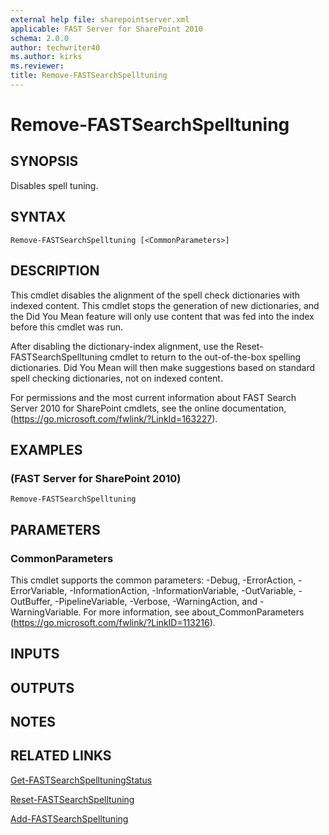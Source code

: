 ```yaml
---
external help file: sharepointserver.xml
applicable: FAST Server for SharePoint 2010
schema: 2.0.0
author: techwriter40
ms.author: kirks
ms.reviewer: 
title: Remove-FASTSearchSpelltuning
---
```


# Remove-FASTSearchSpelltuning

## SYNOPSIS
Disables spell tuning.

## SYNTAX

```
Remove-FASTSearchSpelltuning [<CommonParameters>]
```

## DESCRIPTION
This cmdlet disables the alignment of the spell check dictionaries with indexed content.
This cmdlet stops the generation of new dictionaries, and the Did You Mean feature will only use content that was fed into the index before this cmdlet was run.

After disabling the dictionary-index alignment, use the                                             Reset-FASTSearchSpelltuning cmdlet to return to the out-of-the-box spelling dictionaries.
Did You Mean will then make suggestions based on standard spell checking dictionaries, not on indexed content.

For permissions and the most current information about FAST Search Server 2010 for SharePoint cmdlets, see the online documentation, (https://go.microsoft.com/fwlink/?LinkId=163227).

## EXAMPLES

###   (FAST Server for SharePoint 2010)
```
Remove-FASTSearchSpelltuning
```

## PARAMETERS

### CommonParameters
This cmdlet supports the common parameters: -Debug, -ErrorAction, -ErrorVariable, -InformationAction, -InformationVariable, -OutVariable, -OutBuffer, -PipelineVariable, -Verbose, -WarningAction, and -WarningVariable. For more information, see about_CommonParameters (https://go.microsoft.com/fwlink/?LinkID=113216).

## INPUTS

## OUTPUTS

## NOTES

## RELATED LINKS

[Get-FASTSearchSpelltuningStatus](Get-FASTSearchSpelltuningStatus.md)

[Reset-FASTSearchSpelltuning](Reset-FASTSearchSpelltuning.md)

[Add-FASTSearchSpelltuning](Add-FASTSearchSpelltuning.md)


